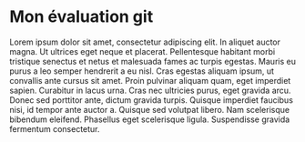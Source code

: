 # Mon évaluation git

Lorem ipsum dolor sit amet, consectetur adipiscing elit. In aliquet auctor magna. Ut ultrices eget neque et placerat. Pellentesque habitant morbi tristique senectus et netus et malesuada fames ac turpis egestas. Mauris eu purus a leo semper hendrerit a eu nisl. Cras egestas aliquam ipsum, ut convallis ante cursus sit amet. Proin pulvinar aliquam quam, eget imperdiet sapien. Curabitur in lacus urna. Cras nec ultricies purus, eget gravida arcu. Donec sed porttitor ante, dictum gravida turpis. Quisque imperdiet faucibus nisi, id tempor ante auctor a. Quisque sed volutpat libero. Nam scelerisque bibendum eleifend. Phasellus eget scelerisque ligula. Suspendisse gravida fermentum consectetur.